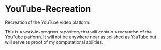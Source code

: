 # YouTube-Recreation
Recreation of the YouTube video platform.

This is a work-in-progress repository that will contain a recreation of the YouTube platform. It will not be anywhere near as polished as YouTube but will serve as proof of my computational abilities. 
